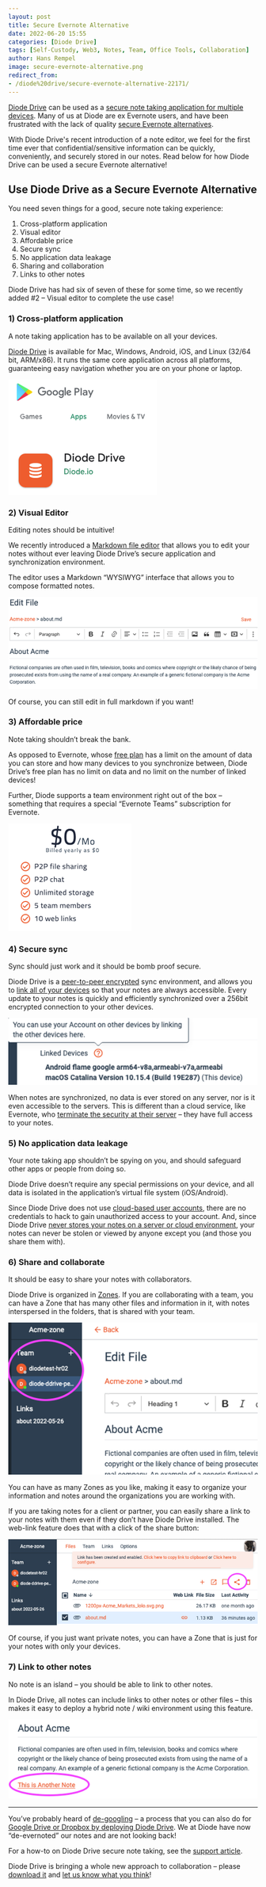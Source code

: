 ```yaml
---
layout: post
title: Secure Evernote Alternative
date: 2022-06-20 15:55
categories: [Diode Drive]
tags: [Self-Custody, Web3, Notes, Team, Office Tools, Collaboration]
author: Hans Rempel
image: secure-evernote-alternative.png
redirect_from:
- /diode%20drive/secure-evernote-alternative-22171/
---
```


[Diode Drive](/solutions/app/) can be used as a [secure note taking application for multiple devices](https://support.diode.io/article/nwoi0x3d67-take-secure-notes-with-diode-drive). Many of us at Diode are ex Evernote users, and have been frustrated with the lack of quality [secure Evernote alternatives](https://dataoverhaulers.com/secure-note-taking-apps/).

With Diode Drive's recent introduction of a note editor, we feel for the first time ever that confidential/sensitive information can be quickly, conveniently, and securely stored in our notes. Read below for how Diode Drive can be used a secure Evernote alternative!

## Use Diode Drive as a Secure Evernote Alternative

You need seven things for a good, secure note taking experience:

1. Cross-platform application
2. Visual editor
3. Affordable price
4. Secure sync
5. No application data leakage
6. Sharing and collaboration
7. Links to other notes

Diode Drive has had six of seven of these for some time, so we recently added #2 – Visual editor to complete the use case! 

### 1)	Cross-platform application

A note taking application has to be available on all your devices. 

[Diode Drive](/download/#app) is available for Mac, Windows, Android, iOS, and Linux (32/64 bit, ARM/x86). It runs the same core application across all platforms, guaranteeing easy navigation whether you are on your phone or laptop.

![](../assets/img/blog/secure-evernote-alternative_playstore.png)

### 2) Visual Editor

Editing notes should be intuitive! 

We recently introduced a [Markdown file editor](https://support.diode.io/article/o6o86kafiy-file-editors) that allows you to edit your notes without ever leaving Diode Drive’s secure application and synchronization environment.

The editor uses a Markdown “WYSIWYG” interface that allows you to compose formatted notes.

![](../assets/img/blog/secure-evernote-alternative_editor.png)

Of course, you can still edit in full markdown if you want!

### 3)	Affordable price

Note taking shouldn’t break the bank. 

As opposed to Evernote, whose [free plan](https://evernote.com/compare-plans) has a limit on the amount of data you can store and how many devices to you synchronize between, Diode Drive’s free plan has no limit on data and no limit on the number of linked devices! 

Further, Diode supports a team environment right out of the box – something that requires a special “Evernote Teams” subscription for Evernote.

![](../assets/img/blog/secure-evernote-alternative_nomad.png)

### 4)	Secure sync

Sync should just work and it should be bomb proof secure. 

Diode Drive is a [peer-to-peer encrypted](https://support.diode.io/article/jieo6utgv9-are-my-communications-via-the-diode-network-encrypted) sync environment, and allows you to [link all of your devices](https://diode.io/diodedrive/diodedriveupdate-linkeddevices-22117/) so that your notes are always accessible. Every update to your notes is quickly and efficiently synchronized over a 256bit encrypted connection to your other devices.

![](../assets/img/blog/secure-evernote-alternative_devices.png)

When notes are synchronized, no data is ever stored on any server, nor is it even accessible to the servers. This is different than a cloud service, like Evernote, who [terminate the security at their server](https://evernote.com/security) – they have full access to your notes.

### 5)	No application data leakage

Your note taking app shouldn’t be spying on you, and should safeguard other apps or people from doing so.

Diode Drive doesn’t require any special permissions on your device, and all data is isolated in the application’s virtual file system (iOS/Android). 

Since Diode Drive does not use [cloud-based user accounts](https://support.diode.io/article/l7noragxyj-diode-drive-backup-codes), there are no credentials to hack to gain unauthorized access to your account. And, since Diode Drive [never stores your notes on a server or cloud environment](https://support.diode.io/article/vr156n18cf-is-diodedrive-unlimited-storage), your notes can never be stolen or viewed by anyone except you (and those you share them with).

### 6)	Share and collaborate

It should be easy to share your notes with collaborators.

Diode Drive is organized in [Zones](https://support.diode.io/article/k1diuzadd8-create-your-first-zone). If you are collaborating with a team, you can have a Zone that has many other files and information in it, with notes interspersed in the folders, that is shared with your team.

![](../assets/img/blog/secure-evernote-alternative_team.png)

You can have as many Zones as you like, making it easy to organize your information and notes around the organizations you are working with. 

If you are taking notes for a client or partner, you can easily share a link to your notes with them even if they don’t have Diode Drive installed. The web-link feature does that with a click of the share button:

![](../assets/img/blog/secure-evernote-alternative_link.png)

Of course, if you just want private notes, you can have a Zone that is just for your notes with only your devices.

### 7)	Link to other notes

No note is an island – you should be able to link to other notes.

In Diode Drive, all notes can include links to other notes or other files – this makes it easy to deploy a hybrid note / wiki environment using this feature.

![](../assets/img/blog/secure-evernote-alternative_othernotes.png)

---

You’ve probably heard of [de-googling](https://www.reddit.com/r/degoogle/) – a process that you can also do for [Google Drive or Dropbox by deploying Diode Drive](https://diode.io/web3/diode%20drive/decentralized-dropbox-alternative-22140/). We at Diode have now “de-evernoted” our notes and are not looking back! 

For a how-to on Diode Drive secure note taking, see the [support article](https://support.diode.io/article/nwoi0x3d67-take-secure-notes-with-diode-drive).

Diode Drive is bringing a whole new approach to collaboration – please [download it](/download/) and [let us know what you think](https://t.me/diode_chain)!
